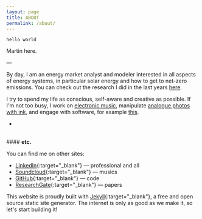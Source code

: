 ```yaml
---
layout: page
title: ABOUT
permalink: /about/
---
```


`hello world`

Martin here.


—

By day, I am an energy market analyst and modeler interested in all aspects of energy systems, in particular solar energy and how to get to net-zero emissions. You can check out the research I did in the last years [here](/research/).

I try to spend my life as conscious, self-aware and creative as possible. 
If I'm not too busy, I work on [electronic music](/music/), manipulate [analogue photos with ink](/scratch/), and engage with software, for example [this](/vision/). 

-




<br>
#### <b>etc.</b>

You can find me on other sites:

<!---* [Instagram](https://www.instagram.com/zero.kelvin/){:target="_blank"} — hello -->
* [LinkedIn](https://www.linkedin.com/in/martin-klein1){:target="_blank"} — professional and all
* [Soundcloud](https://soundcloud.com/0_k){:target="_blank"} — musics
* [GitHub](https://github.com/0-k){:target="_blank"} — code
* [ResearchGate](https://www.researchgate.net/profile/Martin_Klein14){:target="_blank"} — papers


This website is proudly built with [Jekyll](https://jekyllrb.com/){:target="_blank"}, a free and open source static site generator. The internet is only as good as we make it, so let's start building it!
